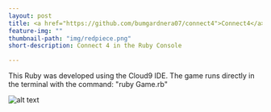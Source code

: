 ```yaml
---
layout: post
title: <a href="https://github.com/bumgardnera07/connect4">Connect4</a>
feature-img: ""
thumbnail-path: "img/redpiece.png"
short-description: Connect 4 in the Ruby Console

---
```

This Ruby was developed using the Cloud9 IDE. The game runs directly in the terminal with the command: "ruby Game.rb"


![alt text][logo]


[logo]: "img/Connect4.PNG" "Connect4"
